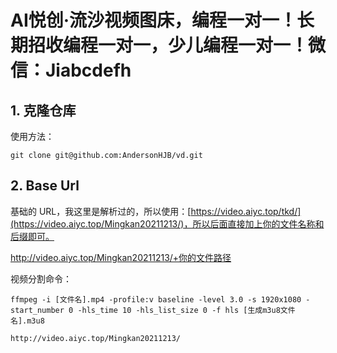 # AI悦创·流沙视频图床，编程一对一！长期招收编程一对一，少儿编程一对一！微信：Jiabcdefh

## 1. 克隆仓库

使用方法：

```git
git clone git@github.com:AndersonHJB/vd.git
```


## 2. Base Url

基础的 URL，我这里是解析过的，所以使用：[https://video.aiyc.top/tkd/](https://video.aiyc.top/Mingkan20211213/)，所以后面直接加上你的文件名称和后缀即可。

http://video.aiyc.top/Mingkan20211213/+你的文件路径

视频分割命令：

```ffmepg
ffmpeg -i [文件名].mp4 -profile:v baseline -level 3.0 -s 1920x1080 -start_number 0 -hls_time 10 -hls_list_size 0 -f hls [生成m3u8文件名].m3u8
```

```url
http://video.aiyc.top/Mingkan20211213/
```